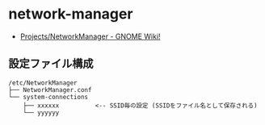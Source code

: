 # network-manager

* [Projects/NetworkManager - GNOME Wiki!](http://projects.gnome.org/NetworkManager/)

## 設定ファイル構成
```
/etc/NetworkManager
├── NetworkManager.conf
└── system-connections
    ├── xxxxxx          <-- SSID毎の設定 (SSIDをファイル名として保存される)
    └── yyyyyy
```

